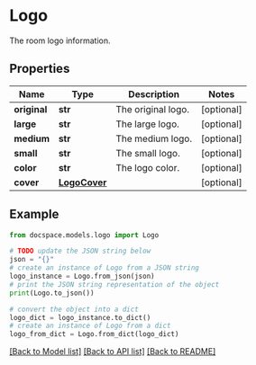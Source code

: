 # Logo

The room logo information.

## Properties

Name | Type | Description | Notes
------------ | ------------- | ------------- | -------------
**original** | **str** | The original logo. | [optional] 
**large** | **str** | The large logo. | [optional] 
**medium** | **str** | The medium logo. | [optional] 
**small** | **str** | The small logo. | [optional] 
**color** | **str** | The logo color. | [optional] 
**cover** | [**LogoCover**](LogoCover.md) |  | [optional] 

## Example

```python
from docspace.models.logo import Logo

# TODO update the JSON string below
json = "{}"
# create an instance of Logo from a JSON string
logo_instance = Logo.from_json(json)
# print the JSON string representation of the object
print(Logo.to_json())

# convert the object into a dict
logo_dict = logo_instance.to_dict()
# create an instance of Logo from a dict
logo_from_dict = Logo.from_dict(logo_dict)
```
[[Back to Model list]](../README.md#documentation-for-models) [[Back to API list]](../README.md#documentation-for-api-endpoints) [[Back to README]](../README.md)



